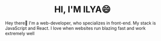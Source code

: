 <h1 align="center">HI, I'M ILYA😄</h1>
Hey there👋
I'm a web-developer, who specializes in front-end. My stack is JavaScript and React. I love when websites run blazing fast and work extremely well

<!--
**HorizonNorth/HorizonNorth** is a ✨ _special_ ✨ repository because its `README.md` (this file) appears on your GitHub profile.

Here are some ideas to get you started:

- 🔭 I’m currently working on ...
- 🌱 I’m currently learning ...
- 👯 I’m looking to collaborate on ...
- 🤔 I’m looking for help with ...
- 💬 Ask me about ...
- 📫 How to reach me: ...
- 😄 Pronouns: ...
- ⚡ Fun fact: ...
-->
